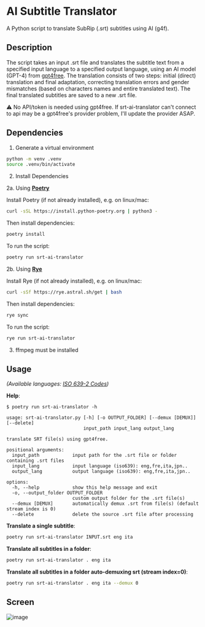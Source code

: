 # AI Subtitle Translator

A Python script to translate SubRip (.srt) subtitles using AI (g4f).

## Description

The script takes an input .srt file and translates the subtitle text from a specified input language to a specified output language, using an AI model (GPT-4) from [gpt4free](https://github.com/xtekky/gpt4free). The translation consists of two steps: initial (direct) translation and final adaptation, correcting translation errors and gender mismatches (based on characters names and entire translated text). The final translated subtitles are saved to a new .srt file.

⚠️ No API/token is needed using gpt4free. If srt-ai-translator can't connect to api may be a gpt4free's provider problem, I'll update the provider ASAP.

## Dependencies

1. Generate a virtual environment

```bash
python -m venv .venv
source .venv/bin/activate
```

2. Install Dependencies


2a. Using [**Poetry**](https://python-poetry.org/)

Install Poetry (if not already installed), e.g. on linux/mac:

```bash
curl -sSL https://install.python-poetry.org | python3 -
```

Then install dependencies:

```bash
poetry install
```

To run the script:

```bash
poetry run srt-ai-translator
```

2b. Using [**Rye**](https://rye.astral.sh/guide/installation/)

Install Rye (if not already installed), e.g. on linux/mac:

```bash
curl -sSf https://rye.astral.sh/get | bash
```

Then install dependencies:

```bash
rye sync
```
To run the script:

```bash
rye run srt-ai-translator
```


3. ffmpeg must be installed

## Usage

_(Available languages: [ISO 639-2 Codes](https://www.loc.gov/standards/iso639-2/php/code_list.php))_

**Help**:

```
$ poetry run srt-ai-translator -h

usage: srt-ai-translator.py [-h] [-o OUTPUT_FOLDER] [--demux [DEMUX]] [--delete]
                            input_path input_lang output_lang

translate SRT file(s) using gpt4free.

positional arguments:
  input_path            input path for the .srt file or folder containing .srt files
  input_lang            input language (iso639): eng,fre,ita,jpn..
  output_lang           output language (iso639): eng,fre,ita,jpn..

options:
  -h, --help            show this help message and exit
  -o, --output_folder OUTPUT_FOLDER
                        custom output folder for the .srt file(s)
  --demux [DEMUX]       automatically demux .srt from file(s) (default stream index is 0)
  --delete              delete the source .srt file after processing
```

**Translate a single subtitle**:

```bash
poetry run srt-ai-translator INPUT.srt eng ita
```

**Translate all subtitles in a folder**:

```bash
poetry run srt-ai-translator . eng ita
```

**Translate all subtitles in a folder auto-demuxing srt (stream index=0)**:

```bash
poetry run srt-ai-translator . eng ita --demux 0
```

## Screen

![image](https://i.postimg.cc/VNx3gQmP/1.png)
